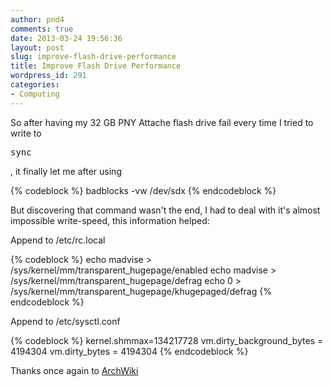 ```yaml
---
author: pnd4
comments: true
date: 2013-03-24 19:56:36
layout: post
slug: improve-flash-drive-performance
title: Improve Flash Drive Performance
wordpress_id: 291
categories:
- Computing
---
```


So after having my 32 GB PNY Attache flash drive fail every time I tried to write to <pre>sync</pre>, it finally let me after using

{% codeblock %}
badblocks -vw /dev/sdx
{% endcodeblock %}


But discovering that command wasn't the end, I had to deal with it's almost impossible write-speed, this information helped:

Append to /etc/rc.local

{% codeblock %}
echo madvise > /sys/kernel/mm/transparent_hugepage/enabled
echo madvise > /sys/kernel/mm/transparent_hugepage/defrag
echo 0 > /sys/kernel/mm/transparent_hugepage/khugepaged/defrag
{% endcodeblock %}


Append to /etc/sysctl.conf

{% codeblock %}
kernel.shmmax=134217728
vm.dirty_background_bytes = 4194304
vm.dirty_bytes = 4194304
{% endcodeblock %}


Thanks once again to [ArchWiki](https://wiki.archlinux.org/index.php/USB_Storage_Devices#Poor_copy_performance_to_USB_pendrive)
